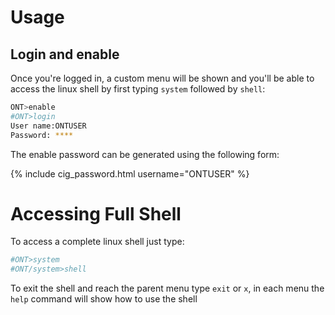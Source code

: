 # Usage
## Login and enable


Once you're logged in, a custom menu will be shown and you'll be able to access the linux shell by first typing `system` followed by `shell`:

```sh
ONT>enable
#ONT>login
User name:ONTUSER
Password: ****
```

The enable password can be generated using the following form:

{% include cig_password.html username="ONTUSER" %}

# Accessing Full Shell

To access a complete linux shell just type:
```sh
#ONT>system
#ONT/system>shell
```

To exit the shell and reach the parent menu type `exit` or `x`, in each menu the `help` command will show how to use the shell
